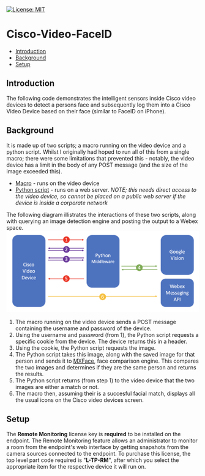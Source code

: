 [![License: MIT](https://img.shields.io/badge/License-MIT-yellow.svg)](https://opensource.org/licenses/MIT)

# Cisco-Video-FaceID

* [Introduction](https://github.com/dhenwood/Cisco-Video-FaceID#introduction)
* [Background](https://github.com/dhenwood/Cisco-Video-FaceID#background)
* [Setup](https://github.com/dhenwood/Cisco-Video-FaceID#setup)

## Introduction
The following code demonstrates the intelligent sensors inside Cisco video devices to detect a persons face and subsequently log them into a Cisco Video Device based on their face (similar to FaceID on iPhone).

## Background
It is made up of two scripts; a macro running on the video device and a python script. Whilst I originally had hoped to run all of this from a single macro; there were some limitations that prevented this - notably, the video device has a limit in the body of any POST message (and the size of the image exceeded this).

* [Macro](https://github.com/dhenwood/Cisco-Video-FaceID/blob/main/faceId.js) - runs on the video device
* [Python script](https://github.com/dhenwood/Cisco-Video-FaceID/blob/main/main.py) - runs on a web server. <i>NOTE; this needs direct access to the video device, so cannot be placed on a public web server if the device is inside a corporate network</i>

The following diagram illistrates the interactions of these two scripts, along with querying an image detection engine and posting the output to a Webex space.
![alt text](https://github.com/dhenwood/Room-Monitor/blob/main/FlowDiagram.png?raw=true)

1. The macro running on the video device sends a POST message containing the username and password of the device.
2. Using the username and password (from 1), the Python script requests a specific cookie from the device. The device returns this in a header.
3. Using the cookie, the Python script requests the image.
4. The Python script takes this image, along with the saved image for that person and sends it to [MXFace](https://mxface.ai/), face comparison engine. This compares the two images and determines if they are the same person and returns the results.
5. The Python script returns (from step 1) to the video device that the two images are either a match or not.
6. The macro then, assuming their is a succesful facial match, displays all the usual icons on the Cisco video devices screen.

## Setup
The **Remote Monitoring** license key is **required** to be installed on the endpoint. The Remote Monitoring feature allows an administrator to monitor a room from the endpoint's web interface by getting snapshots from the camera sources connected to the endpoint. To purchase this license, the top level part code required is "**L-TP-RM**", after which you select the appropriate item for the respective device it will run on.
